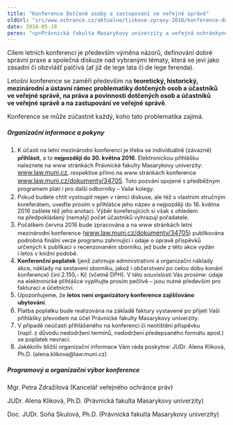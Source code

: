 ```yaml
---
title: "Konference Dotčené osoby a zastupování ve veřejné správě"
oldUrl: "src/www.ochrance.cz/aktualne/tiskove-zpravy-2016/konference-dotcene-osoby-a-zastupovani-ve-verejne-sprave"
date: 2016-05-18
perex: "<p>Právnická fakulta Masarykovy univerzity a veřejná ochránkyně práv společně pořádají 9. - 10. června v Telči 8. letní mezinárodní konferenci Dotčené osoby a zastupování ve veřejné správě. Zájemci o účast se mohou hlásit do 30. května.</p>"
---
```


<!-- imported from the old website -->

<p>Cílem letních konferencí je především výměna názorů, definování dobré správní praxe a společná diskuze nad vybranými tématy, která se jeví jako zásadní či obzvlášť palčivá (ať již de lege lata či de lege ferenda).</p> <p>Letošní konference se zaměří především na <b>teoretický, historický, mezinárodní a ústavní rámec problematiky dotčených osob a účastníků ve veřejné správě, na práva a povinnosti dotčených osob a účastníků ve veřejné správě a na zastupování ve veřejné správě</b>.</p><p> Konference se může zúčastnit každý, koho tato problematika zajímá.</p><h5>Organizační informace a pokyny</h5><ol><li><span style="line-height: 17.92px; font-size: 12.8px;">K účasti na letní mezinárodní konferenci je třeba se individuálně (závazně) <b>přihlásit</b>, a to <b>nejpozději do 30. května 2016</b>. Elektronickou přihlášku naleznete na www stránkách Právnické fakulty Masarykovy univerzity: </span><a href="http://www.law.muni.cz/" style="line-height: 17.92px; font-size: 12.8px;"><a href="http://www.law.muni.cz/" target="_blank">www.law.muni.cz</a></a><span style="line-height: 17.92px; font-size: 12.8px;">, respektive přímo na www stránkách konference </span><a href="http://www.law.muni.cz/dokumenty/34705" target="_blank" style="line-height: 17.92px; font-size: 12.8px;"><a href="http://www.law.muni.cz/dokumenty/34705" target="_blank">www.law.muni.cz/dokumenty/34705</a></a><span style="line-height: 17.92px; font-size: 12.8px;">. Toto pozvání spojené s předběžným programem platí i pro dalš</span><a name="_GoBack" style="line-height: 17.92px; font-size: 12.8px;"></a><span style="line-height: 17.92px; font-size: 12.8px;">í odborníky – Vaše kolegy.</span></li><li><span style="line-height: 17.92px; font-size: 12.8px;">Pokud budete chtít vystoupit nejen v rámci diskuse, ale též s vlastním stručným koreferátem, uveďte prosím v přihlášce jeho název a nejpozději do 16. května 2016 zašlete též jeho anotaci. Výběr koreferujících si však s ohledem na předpokládaný (nemalý) počet účastníků vyhrazují pořadatelé.</span></li><li><span style="line-height: 17.92px; font-size: 12.8px;">Počátkem června 2016 bude zpracována a na www stránkách letní mezinárodní konference (</span><a href="http://www.law.muni.cz/dokumenty/34705" target="_blank" style="line-height: 17.92px; font-size: 12.8px;"><a href="http://www.law.muni.cz/dokumenty/34705" target="_blank">www.law.muni.cz/dokumenty/34705</a></a><span style="line-height: 17.92px; font-size: 12.8px;">) publikována podrobná finální verze programu zahrnující i údaje o úpravě příspěvků určených k publikaci v recenzovaném sborníku, jež bude z této akce vydán i letos v knižní podobě.</span></li><li><span style="line-height: 17.92px; font-size: 12.8px;"><b>Konferenční poplatek</b> (jenž zahrnuje administrativní a organizační náklady akce, náklady na sestavení sborníku, jakož i občerstvení po celou dobu konání konference) činí 2.150,- Kč (včetně DPH). V této souvislosti Vás prosíme: údaje na elektronické přihlášce vyplňujte prosím pečlivě – jsou nutné především pro fakturaci a účetnictví.</span></li><li><span style="line-height: 17.92px; font-size: 12.8px;">Upozorňujeme, že <b>letos není organizátory konference zajišťováno ubytování</b>. </span></li><li><span style="line-height: 17.92px; font-size: 12.8px;">Platba poplatku bude realizována na základě faktury vystavené po přijetí Vaší přihlášky převodem na účet Právnické fakulty Masarykovy univerzity.</span></li><li><span style="line-height: 17.92px; font-size: 12.8px;">V případě neúčasti přihlášeného na konferenci či neotištění příspěvku (např. z důvodu nedodržení termínů, nedodržení předepsaného formátu apod.) se poplatek nevrací.</span></li><li><span style="line-height: 17.92px; font-size: 12.8px;">Jakékoliv bližší organizační informace Vám ráda poskytne: JUDr. Alena Kliková, Ph.D. (alena.klikova@law.muni.cz)</span></li></ol><h5>Programový a organizační výbor konference</h5><p>Mgr. Petra Zdražilová (Kancelář veřejného ochránce práv) </p><p>JUDr. Alena Kliková, Ph.D. (Právnická fakulta Masarykovy univerzity) </p> <p>Doc. JUDr. Soňa Skulová, Ph.D. (Právnická fakulta Masarykovy univerzity) </p>
